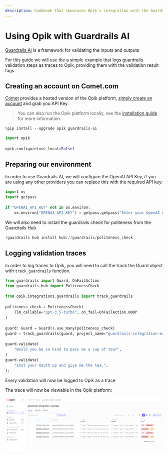 ```yaml
---
description: Cookbook that showcases Opik's integration with the Guardrails AI Python SDK
---
```


# Using Opik with Guardrails AI

[Guardrails AI](https://github.com/guardrails-ai/guardrails) is a framework for validating the inputs and outputs 

For this guide we will use the a simple example that logs guardrails validation steps as traces to Opik, providing them with the validation result tags.

## Creating an account on Comet.com

[Comet](https://www.comet.com/site?from=llm&utm_source=opik&utm_medium=colab&utm_content=openai&utm_campaign=opik) provides a hosted version of the Opik platform, [simply create an account](https://www.comet.com/signup?from=llm&utm_source=opik&utm_medium=colab&utm_content=openai&utm_campaign=opik) and grab you API Key.

> You can also run the Opik platform locally, see the [installation guide](https://www.comet.com/docs/opik/self-host/overview/?from=llm&utm_source=opik&utm_medium=colab&utm_content=openai&utm_campaign=opik) for more information.


```python
%pip install --upgrade opik guardrails-ai
```


```python
import opik

opik.configure(use_local=False)
```

## Preparing our environment

In order to use Guardrails AI, we will configure the OpenAI API Key, if you are using any other providers you can replace this with the required API key:


```python
import os
import getpass

if "OPENAI_API_KEY" not in os.environ:
    os.environ["OPENAI_API_KEY"] = getpass.getpass("Enter your OpenAI API key: ")
```

We will also need to install the guardrails check for politeness from the Guardrails Hub


```python
!guardrails hub install hub://guardrails/politeness_check
```

## Logging validation traces

In order to log traces to Opik, you will need to call the track the Guard object with `track_guardrails` function.


```python
from guardrails import Guard, OnFailAction
from guardrails.hub import PolitenessCheck

from opik.integrations.guardrails import track_guardrails

politeness_check = PolitenessCheck(
    llm_callable="gpt-3.5-turbo", on_fail=OnFailAction.NOOP
)

guard: Guard = Guard().use_many(politeness_check)
guard = track_guardrails(guard, project_name="guardrails-integration-example")

guard.validate(
    "Would you be so kind to pass me a cup of tea?",
)
guard.validate(
    "Shut your mouth up and give me the tea.",
);
```

Every validation will now be logged to Opik as a trace

The trace will now be viewable in the Opik platform:

![Guardrails AI Integration](https://raw.githubusercontent.com/comet-ml/opik/main/apps/opik-documentation/documentation/static/img/cookbook/guardrails_ai_traces_cookbook.png)

